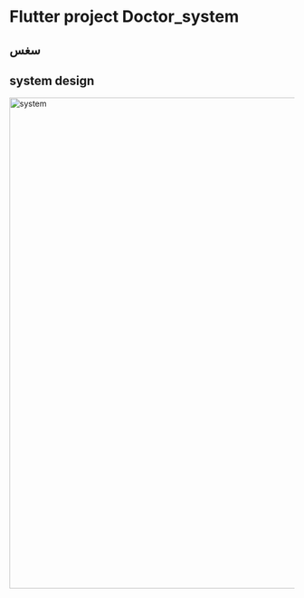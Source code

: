 # Flutter project Doctor_system

## سغس
## system design

<img width="1439" height="867" alt="system" src="https://github.com/user-attachments/assets/da38248c-8ee7-49c9-9868-5f35fb1f6970" />
